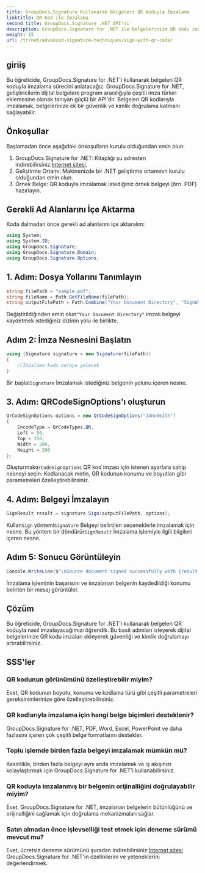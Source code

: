 ```yaml
---
title: GroupDocs.Signature Kullanarak Belgeleri QR Koduyla İmzalama
linktitle: QR Kod ile İmzalama
second_title: GroupDocs.Signature .NET API'si
description: GroupDocs.Signature for .NET ile belgelerinize QR kodu imzalarını nasıl ekleyeceğinizi öğrenin. Güvenliği ve kimlik doğrulamayı zahmetsizce geliştirin.
weight: 15
url: /tr/net/advanced-signature-techniques/sign-with-qr-code/
---
```

## giriiş
Bu öğreticide, GroupDocs.Signature for .NET'i kullanarak belgeleri QR koduyla imzalama sürecini anlatacağız. GroupDocs.Signature for .NET, geliştiricilerin dijital belgelere program aracılığıyla çeşitli imza türleri eklemesine olanak tanıyan güçlü bir API'dir. Belgeleri QR kodlarıyla imzalamak, belgelerinize ek bir güvenlik ve kimlik doğrulama katmanı sağlayabilir.
## Önkoşullar
Başlamadan önce aşağıdaki önkoşulların kurulu olduğundan emin olun:
1.  GroupDocs.Signature for .NET: Kitaplığı şu adresten indirebilirsiniz:[İnternet sitesi](https://releases.groupdocs.com/signature/net/).
2. Geliştirme Ortamı: Makinenizde bir .NET geliştirme ortamının kurulu olduğundan emin olun.
3. Örnek Belge: QR koduyla imzalamak istediğiniz örnek belgeyi (örn. PDF) hazırlayın.

## Gerekli Ad Alanlarını İçe Aktarma
Koda dalmadan önce gerekli ad alanlarını içe aktaralım:
```csharp
using System;
using System.IO;
using GroupDocs.Signature;
using GroupDocs.Signature.Domain;
using GroupDocs.Signature.Options;
```

## 1. Adım: Dosya Yollarını Tanımlayın
```csharp
string filePath = "sample.pdf";
string fileName = Path.GetFileName(filePath);
string outputFilePath = Path.Combine("Your Document Directory", "SignWithQRCode", fileName);
```
 Değiştirildiğinden emin olun`"Your Document Directory"` imzalı belgeyi kaydetmek istediğiniz dizinin yolu ile birlikte.
## Adım 2: İmza Nesnesini Başlatın
```csharp
using (Signature signature = new Signature(filePath))
{
    //İmzalama kodu buraya gelecek
}
```
 Bir başlat`Signature` İmzalamak istediğiniz belgenin yolunu içeren nesne.
## 3. Adım: QRCodeSignOptions'ı oluşturun
```csharp
QrCodeSignOptions options = new QrCodeSignOptions("JohnSmith")
{
    EncodeType = QrCodeTypes.QR,
    Left = 50,
    Top = 150,
    Width = 200,
    Height = 200
};
```
 Oluşturmak`QrCodeSignOptions` QR kod imzası için istenen ayarlara sahip nesneyi seçin. Kodlanacak metin, QR kodunun konumu ve boyutları gibi parametreleri özelleştirebilirsiniz.
## 4. Adım: Belgeyi İmzalayın
```csharp
SignResult result = signature.Sign(outputFilePath, options);
```
 Kullan`Sign` yöntemi`Signature` Belgeyi belirtilen seçeneklerle imzalamak için nesne. Bu yöntem bir döndürür`SignResult` İmzalama işlemiyle ilgili bilgileri içeren nesne.
## Adım 5: Sonucu Görüntüleyin
```csharp
Console.WriteLine($"\nSource document signed successfully with {result.Succeeded.Count} signature(s).\nFile saved at {outputFilePath}.");
```
İmzalama işleminin başarısını ve imzalanan belgenin kaydedildiği konumu belirten bir mesaj görüntüler.

## Çözüm
Bu öğreticide, GroupDocs.Signature for .NET'i kullanarak belgeleri QR koduyla nasıl imzalayacağımızı öğrendik. Bu basit adımları izleyerek dijital belgelerinize QR kodu imzaları ekleyerek güvenliği ve kimlik doğrulamayı artırabilirsiniz.

## SSS'ler
### QR kodunun görünümünü özelleştirebilir miyim?
Evet, QR kodunun boyutu, konumu ve kodlama türü gibi çeşitli parametreleri gereksinimlerinize göre özelleştirebilirsiniz.
### QR kodlarıyla imzalama için hangi belge biçimleri desteklenir?
GroupDocs.Signature for .NET, PDF, Word, Excel, PowerPoint ve daha fazlasını içeren çok çeşitli belge formatlarını destekler.
### Toplu işlemde birden fazla belgeyi imzalamak mümkün mü?
Kesinlikle, birden fazla belgeyi aynı anda imzalamak ve iş akışınızı kolaylaştırmak için GroupDocs.Signature for .NET'i kullanabilirsiniz.
### QR koduyla imzalanmış bir belgenin orijinalliğini doğrulayabilir miyim?
Evet, GroupDocs.Signature for .NET, imzalanan belgelerin bütünlüğünü ve orijinalliğini sağlamak için doğrulama mekanizmaları sağlar.
### Satın almadan önce işlevselliği test etmek için deneme sürümü mevcut mu?
 Evet, ücretsiz deneme sürümünü şuradan indirebilirsiniz:[İnternet sitesi](https://releases.groupdocs.com/) GroupDocs.Signature for .NET'in özelliklerini ve yeteneklerini değerlendirmek.